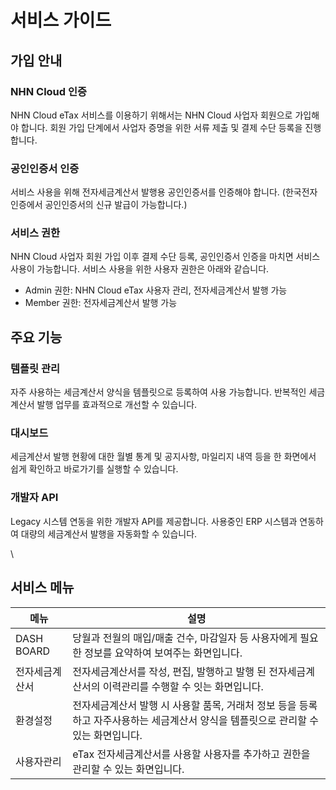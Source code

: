 # 서비스 가이드

## 가입 안내

### NHN Cloud 인증

NHN Cloud eTax 서비스를 이용하기 위해서는 NHN Cloud 사업자 회원으로 가입해야 합니다. 회원 가입 단계에서 사업자 증명을 위한 서류 제출 및 결제 수단 등록을 진행합니다.

### 공인인증서 인증

서비스 사용을 위해 전자세금계산서 발행용 공인인증서를 인증해야 합니다. (한국전자인증에서 공인인증서의 신규 발급이 가능합니다.)

### 서비스 권한

NHN Cloud 사업자 회원 가입 이후 결제 수단 등록, 공인인증서 인증을 마치면 서비스 사용이 가능합니다. 서비스 사용을 위한 사용자 권한은 아래와 같습니다.

* Admin 권한: NHN Cloud eTax 사용자 관리, 전자세금계산서 발행 가능
* Member 권한: 전자세금계산서 발행 가능

## 주요 기능

### 템플릿 관리

자주 사용하는 세금계산서 양식을 템플릿으로 등록하여 사용 가능합니다. 반복적인 세금 계산서 발행 업무를 효과적으로 개선할 수 있습니다.

### 대시보드

세금계산서 발행 현황에 대한 월별 통계 및 공지사항, 마일리지 내역 등을 한 화면에서 쉽게 확인하고 바로가기를 실행할 수 있습니다.

### 개발자 API

Legacy 시스템 연동을 위한 개발자 API를 제공합니다. 사용중인 ERP 시스템과 연동하여 대량의 세금계산서 발행을 자동화할 수 있습니다.

\


## 서비스 메뉴

| 메뉴         | 설명                                                                         |
| ---------- | -------------------------------------------------------------------------- |
| DASH BOARD | 당월과 전월의 매입/매출 건수, 마감일자 등 사용자에게 필요한 정보를 요약하여 보여주는 화면입니다.                    |
| 전자세금계산서    | 전자세금계산서를 작성, 편집, 발행하고 발행 된 전자세금계산서의 이력관리를 수행할 수 잇는 화면입니다.                  |
| 환경설정       | 전자세금계산서 발행 시 사용할 품목, 거래처 정보 등을 등록하고 자주사용하는 세금계산서 양식을 템플릿으로 관리할 수 있는 화면입니다. |
| 사용자관리      | eTax 전자세금계산서를 사용할 사용자를 추가하고 권한을 관리할 수 있는 화면입니다.                            |
